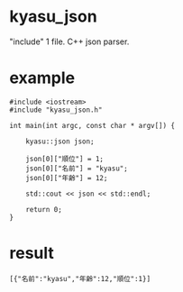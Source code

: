 # kyasu_json
"include" 1 file. C++ json parser.

# example
```
#include <iostream>
#include "kyasu_json.h"

int main(int argc, const char * argv[]) {

    kyasu::json json;
    
    json[0]["順位"] = 1;
    json[0]["名前"] = "kyasu";
    json[0]["年齢"] = 12;
    
    std::cout << json << std::endl;
    
    return 0;
}
```
# result
```
[{"名前":"kyasu","年齢":12,"順位":1}]
```
